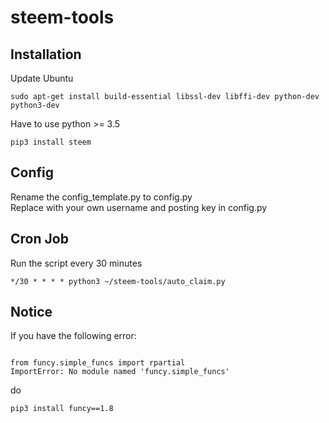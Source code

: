 # steem-tools

## Installation

Update Ubuntu

```
sudo apt-get install build-essential libssl-dev libffi-dev python-dev python3-dev

```
Have to use python >= 3.5

```
pip3 install steem
```


## Config

Rename the config_template.py to config.py  
Replace with your own username and posting key in config.py


## Cron Job

Run the script every 30 minutes
```
*/30 * * * * python3 ~/steem-tools/auto_claim.py
```


## Notice

If you have the following error:

```

from funcy.simple_funcs import rpartial
ImportError: No module named 'funcy.simple_funcs'

```

do

```
pip3 install funcy==1.8
```